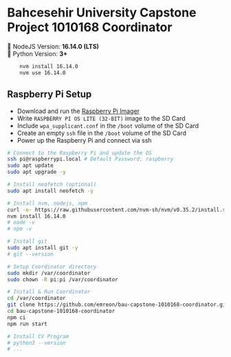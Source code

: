 # Bahcesehir University Capstone Project 1010168 Coordinator

🎱 NodeJS Version: **16.14.0 (LTS)**  
🎱 Python Version: **3+**

```bash
    nvm install 16.14.0
    nvm use 16.14.0
```

## Raspberry Pi Setup

* Download and run the [Raspberry Pi Imager](https://www.raspberrypi.com/software/)
* Write `RASPBERRY PI OS LITE (32-BIT)` image to the SD Card
* Include `wpa_supplicant.conf` in the `/boot` volume of the SD Card
* Create an empty `ssh` file in the `/boot` volume of the SD Card
* Power up the Raspberry Pi and connect via ssh

```bash
# Connect to the Raspberry Pi and update the OS
ssh pi@raspberrypi.local # Default Password: raspberry
sudo apt update
sudo apt upgrade -y

# Install neofetch (optional)
sudo apt install neofetch -y

# Install nvm, nodejs, npm
curl -o- https://raw.githubusercontent.com/nvm-sh/nvm/v0.35.2/install.sh | bash # Reconnect after this command
nvm install 16.14.0
# node -v
# npm -v

# Install git
sudo apt install git -y
# git --version

# Setup Coordinator directory
sudo mkdir /var/coordinator
sudo chown -R pi:pi /var/coordinator

# Install & Run Coordinator
cd /var/coordinator
git clone https://github.com/emreon/bau-capstone-1010168-coordinator.git
cd bau-capstone-1010168-coordinator
npm ci
npm run start

# Install CV Program
# python3 --version
# ...
```
